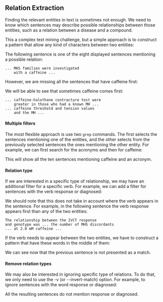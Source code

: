 <script>
import Execute from "$components/Execute.svelte";
</script>

## Relation Extraction

Finding the relevant entities in text is sometimes not enough. We need to
know which sentences may describe possible relationships between those entities, such as a relation between a disease and a compound.

This a complex text mining challenge, but a simple approach is to construct a pattern that allow any kind of characters between two entities:

<Execute command="grep -n -w -E 'MH[SNE]?.*(C|c)affeine' chebi_27732_sentences.txt" />

The following sentence is one of the eight displayed sentences mentioning
a possible relation:

```text
... MHS families were investigated
    with a caffeine ...
```

However, we are missing all the sentences that have caffeine first:
<Execute command="grep -n -w -E '(C|c)affeine.*MH[SNE]?' chebi_27732_sentences.txt" />

We will be able to see that sometimes caffeine comes first:

```text
... caffeine-halothane contracture test were
    greater in those who had a known MH ...
... caffeine threshold and tension values
    and the MH ...
```

#### Multiple filters

The most flexible approach is use two `grep` commands. The first selects the
sentences mentioning one of the entities, and the other selects from the previously selected sentences the ones mentioning the other entity. For example,
we can first search for the acronyms and then for caffeine:

<Execute command="grep -n -w -E 'MH[SNE]?' chebi_27732_sentences.txt | grep -w -E '(C|c)affeine'" />

This will show all the ten sentences mentioning caffeine and an acronym.

#### Relation type

If we are interested in a specific type of relationship, we may have an additional filter for a specific verb. For example, we can add a filter for sentences with the verb response or diagnosed:

<Execute command="grep -n -w -E 'MH[SNE]?' chebi_27732_sentences.txt | grep -w -E '(C|c)affeine' | grep -w -E 'response|diagnosed'" />

We should note that this does not take in account where the verb appears
in the sentence. For example, in the following sentence the verb response
appears first than any of the two entities:

```text
The relationship between the IVCT response
and genotype was ... the number of MHS discordants
... at 2.0 mM caffeine ...
```

If the verb needs to appear between the two entities, we have to construct
a pattern that have these words in the middle of them:

<Execute command="grep -n -w -E 'MH[SNE]?.*(response|diagnosed).*(C|c)affeine' chebi_27732_sentences.txt" />

We can see now that the previous sentence is not presented as a match.

#### Remove relation types

We may also be interested in ignoring specific type of relations. To do that,
we only need to use the -v (or --invert-match) option. For example, to
ignore sentences with the word response or diagnosed:

<Execute command="grep -n -w -E 'MH[SNE]?' chebi_27732_sentences.txt | grep -w -E '(C|c)affeine' | grep -v -w -E 'response|diagnosed'" />

All the resulting sentences do not mention response or diagnosed.
